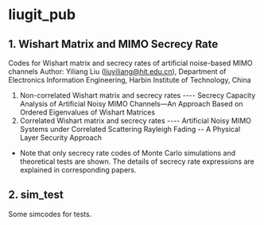 # liugit_pub
## 1. Wishart Matrix and MIMO Secrecy Rate
Codes for Wishart matrix and secrecy rates of artificial noise-based MIMO channels
Author: Yiliang Liu (liuyiliang@hit.edu.cn), Department of Electronics Information Engineering, Harbin Institute of Technology, China

  1) Non-correlated Wishart matrix and secrecy rates
  ---- Secrecy Capacity Analysis of Artificial Noisy MIMO Channels—An Approach Based on Ordered Eigenvalues of Wishart Matrices
  2) Correlated Wishart matrix and secrecy rates
  ---- Artificial Noisy MIMO Systems under Correlated Scattering Rayleigh Fading -- A Physical Layer Security Approach

  * Note that only secrecy rate codes of Monte Carlo simulations and theoretical tests are shown. The details of secrecy rate expressions   are explained in corresponding papers.

## 2. sim_test
Some simcodes for tests.
